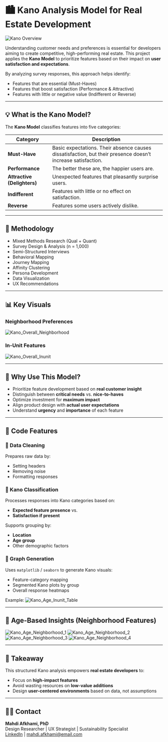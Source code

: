 # 🏙️ Kano Analysis Model for Real Estate Development

![Kano Overview](https://github.com/user-attachments/assets/9fef7aa5-0b87-4ef2-b09e-d84dadc5a654)

Understanding customer needs and preferences is essential for developers aiming to create competitive, high-performing real estate. This project applies the **Kano Model** to prioritize features based on their impact on **user satisfaction and expectations**.

By analyzing survey responses, this approach helps identify:
- Features that are essential (Must-Haves)
- Features that boost satisfaction (Performance & Attractive)
- Features with little or negative value (Indifferent or Reverse)

---

## 💡 What is the Kano Model?

The **Kano Model** classifies features into five categories:

| Category      | Description |
|---------------|-------------|
| **Must-Have** | Basic expectations. Their absence causes dissatisfaction, but their presence doesn’t increase satisfaction. |
| **Performance** | The better these are, the happier users are. |
| **Attractive (Delighters)** | Unexpected features that pleasantly surprise users. |
| **Indifferent** | Features with little or no effect on satisfaction. |
| **Reverse** | Features some users actively dislike. |

---

## 🧪 Methodology

- Mixed Methods Research (Qual + Quant)
- Survey Design & Analysis (n = 1,000)
- Semi-Structured Interviews
- Behavioral Mapping
- Journey Mapping
- Affinity Clustering
- Persona Development
- Data Visualization
- UX Recommendations

---

## 📊 Key Visuals

### Neighborhood Preferences
![Kano_Overall_Neighborhood](https://github.com/user-attachments/assets/70a95717-3833-417f-813a-2279d88124ee)

### In-Unit Features
![Kano_Overall_Inunit](https://github.com/user-attachments/assets/6da007d9-fd01-486a-b170-33293c5df9b2)

---

## 🎯 Why Use This Model?

- Prioritize feature development based on **real customer insight**
- Distinguish between **critical needs** vs. **nice-to-haves**
- Optimize investment for **maximum impact**
- Align product design with **actual user expectations**
- Understand **urgency** and **importance** of each feature

---

## 🧰 Code Features

### 🔹 Data Cleaning

Prepares raw data by:
- Setting headers
- Removing noise
- Formatting responses

### 🔹 Kano Classification

Processes responses into Kano categories based on:
- **Expected feature presence** vs.
- **Satisfaction if present**

Supports grouping by:
- **Location**
- **Age group**
- Other demographic factors

### 🔹 Graph Generation

Uses `matplotlib` / `seaborn` to generate Kano visuals:
- Feature-category mapping
- Segmented Kano plots by group
- Overall response heatmaps

Example:
![Kano_Age_Inunit_Table](https://github.com/user-attachments/assets/b70d72f5-4459-4a62-9028-0a56b2576b97)

---

## 📂 Age-Based Insights (Neighborhood Features)

![Kano_Age_Neighborhood_1](https://github.com/user-attachments/assets/7e18f395-0eed-48b1-b0a3-6a28b7bc471b)
![Kano_Age_Neighborhood_2](https://github.com/user-attachments/assets/a331925a-7905-432f-89f4-d90cb0d03304)
![Kano_Age_Neighborhood_3](https://github.com/user-attachments/assets/00abae61-71ae-458c-8e96-14fb824e2233)
![Kano_Age_Neighborhood_4](https://github.com/user-attachments/assets/80bd31d7-e94d-4da9-9267-8863918ba143)

---

## 📎 Takeaway

This structured Kano analysis empowers **real estate developers** to:
- Focus on **high-impact features**
- Avoid wasting resources on **low-value additions**
- Design **user-centered environments** based on data, not assumptions

---

## 🧑‍💼 Contact

**Mahdi Afkhami, PhD**  
Design Researcher | UX Strategist | Sustainability Specialist  
[LinkedIn](https://www.linkedin.com/in/mahdi-afkhami) | mahdi.afkhami@email.com
